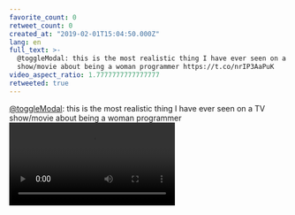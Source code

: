 ```yaml
---
favorite_count: 0
retweet_count: 0
created_at: "2019-02-01T15:04:50.000Z"
lang: en
full_text: >-
  @toggleModal: this is the most realistic thing I have ever seen on a TV
  show/movie about being a woman programmer https://t.co/nrIP3AaPuK
video_aspect_ratio: 1.7777777777777777
retweeted: true
---
```


[@toggleModal](https://twitter.com/toggleModal): this is the most realistic
thing I have ever seen on a TV show/movie about being a woman programmer
![Embedded Video](https://twitter-media-coderbyheart.s3.eu-north-1.amazonaws.com/1091351675233861632-wY2I09GfxRPErx76.mp4)
